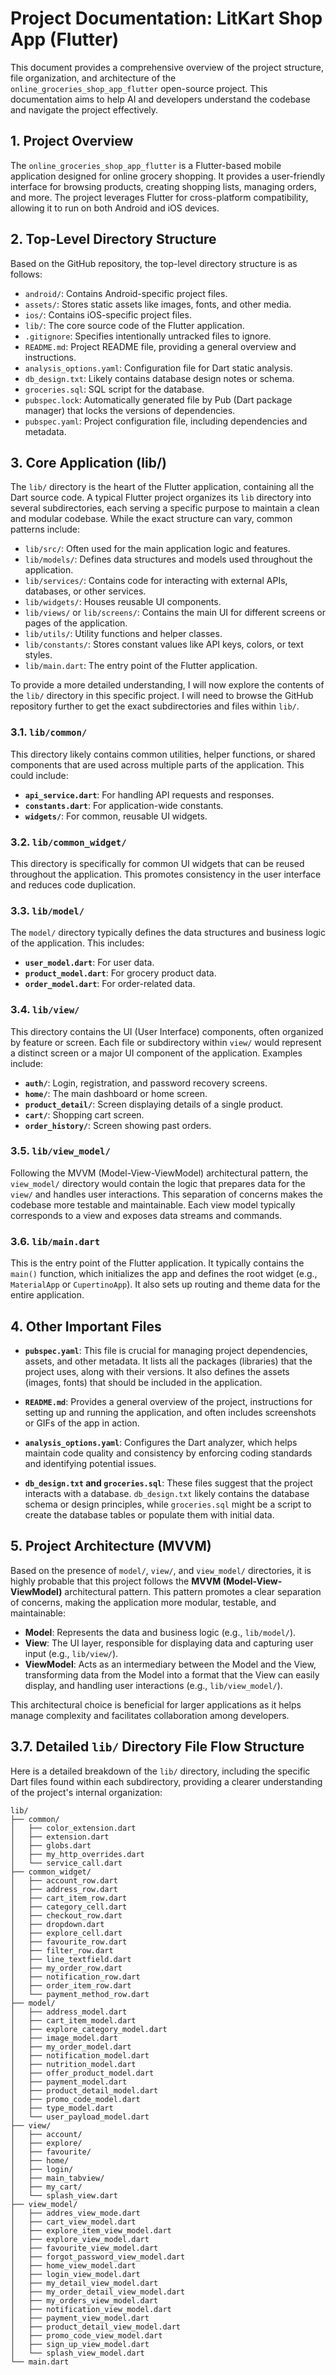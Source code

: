 
# Project Documentation: LitKart Shop App (Flutter)

This document provides a comprehensive overview of the project structure, file organization, and architecture of the `online_groceries_shop_app_flutter` open-source project. This documentation aims to help AI and developers understand the codebase and navigate the project effectively.

## 1. Project Overview

The `online_groceries_shop_app_flutter` is a Flutter-based mobile application designed for online grocery shopping. It provides a user-friendly interface for browsing products, creating shopping lists, managing orders, and more. The project leverages Flutter for cross-platform compatibility, allowing it to run on both Android and iOS devices.

## 2. Top-Level Directory Structure

Based on the GitHub repository, the top-level directory structure is as follows:

- `android/`: Contains Android-specific project files.
- `assets/`: Stores static assets like images, fonts, and other media.
- `ios/`: Contains iOS-specific project files.
- `lib/`: The core source code of the Flutter application.
- `.gitignore`: Specifies intentionally untracked files to ignore.
- `README.md`: Project README file, providing a general overview and instructions.
- `analysis_options.yaml`: Configuration file for Dart static analysis.
- `db_design.txt`: Likely contains database design notes or schema.
- `groceries.sql`: SQL script for the database.
- `pubspec.lock`: Automatically generated file by Pub (Dart package manager) that locks the versions of dependencies.
- `pubspec.yaml`: Project configuration file, including dependencies and metadata.



## 3. Core Application (lib/)

The `lib/` directory is the heart of the Flutter application, containing all the Dart source code. A typical Flutter project organizes its `lib` directory into several subdirectories, each serving a specific purpose to maintain a clean and modular codebase. While the exact structure can vary, common patterns include:

- `lib/src/`: Often used for the main application logic and features.
- `lib/models/`: Defines data structures and models used throughout the application.
- `lib/services/`: Contains code for interacting with external APIs, databases, or other services.
- `lib/widgets/`: Houses reusable UI components.
- `lib/views/` or `lib/screens/`: Contains the main UI for different screens or pages of the application.
- `lib/utils/`: Utility functions and helper classes.
- `lib/constants/`: Stores constant values like API keys, colors, or text styles.
- `lib/main.dart`: The entry point of the Flutter application.

To provide a more detailed understanding, I will now explore the contents of the `lib/` directory in this specific project. I will need to browse the GitHub repository further to get the exact subdirectories and files within `lib/`.



### 3.1. `lib/common/`

This directory likely contains common utilities, helper functions, or shared components that are used across multiple parts of the application. This could include:

- **`api_service.dart`**: For handling API requests and responses.
- **`constants.dart`**: For application-wide constants.
- **`widgets/`**: For common, reusable UI widgets.

### 3.2. `lib/common_widget/`

This directory is specifically for common UI widgets that can be reused throughout the application. This promotes consistency in the user interface and reduces code duplication.

### 3.3. `lib/model/`

The `model/` directory typically defines the data structures and business logic of the application. This includes:

- **`user_model.dart`**: For user data.
- **`product_model.dart`**: For grocery product data.
- **`order_model.dart`**: For order-related data.

### 3.4. `lib/view/`

This directory contains the UI (User Interface) components, often organized by feature or screen. Each file or subdirectory within `view/` would represent a distinct screen or a major UI component of the application. Examples include:

- **`auth/`**: Login, registration, and password recovery screens.
- **`home/`**: The main dashboard or home screen.
- **`product_detail/`**: Screen displaying details of a single product.
- **`cart/`**: Shopping cart screen.
- **`order_history/`**: Screen showing past orders.

### 3.5. `lib/view_model/`

Following the MVVM (Model-View-ViewModel) architectural pattern, the `view_model/` directory would contain the logic that prepares data for the `view/` and handles user interactions. This separation of concerns makes the codebase more testable and maintainable. Each view model typically corresponds to a view and exposes data streams and commands.

### 3.6. `lib/main.dart`

This is the entry point of the Flutter application. It typically contains the `main()` function, which initializes the app and defines the root widget (e.g., `MaterialApp` or `CupertinoApp`). It also sets up routing and theme data for the entire application.

## 4. Other Important Files

- **`pubspec.yaml`**: This file is crucial for managing project dependencies, assets, and other metadata. It lists all the packages (libraries) that the project uses, along with their versions. It also defines the assets (images, fonts) that should be included in the application.

- **`README.md`**: Provides a general overview of the project, instructions for setting up and running the application, and often includes screenshots or GIFs of the app in action.

- **`analysis_options.yaml`**: Configures the Dart analyzer, which helps maintain code quality and consistency by enforcing coding standards and identifying potential issues.

- **`db_design.txt` and `groceries.sql`**: These files suggest that the project interacts with a database. `db_design.txt` likely contains the database schema or design principles, while `groceries.sql` might be a script to create the database tables or populate them with initial data.

## 5. Project Architecture (MVVM)

Based on the presence of `model/`, `view/`, and `view_model/` directories, it is highly probable that this project follows the **MVVM (Model-View-ViewModel)** architectural pattern. This pattern promotes a clear separation of concerns, making the application more modular, testable, and maintainable:

- **Model**: Represents the data and business logic (e.g., `lib/model/`).
- **View**: The UI layer, responsible for displaying data and capturing user input (e.g., `lib/view/`).
- **ViewModel**: Acts as an intermediary between the Model and the View, transforming data from the Model into a format that the View can easily display, and handling user interactions (e.g., `lib/view_model/`).

This architectural choice is beneficial for larger applications as it helps manage complexity and facilitates collaboration among developers.



## 3.7. Detailed `lib/` Directory File Flow Structure

Here is a detailed breakdown of the `lib/` directory, including the specific Dart files found within each subdirectory, providing a clearer understanding of the project's internal organization:

```
lib/
├── common/
│   ├── color_extension.dart
│   ├── extension.dart
│   ├── globs.dart
│   ├── my_http_overrides.dart
│   └── service_call.dart
├── common_widget/
│   ├── account_row.dart
│   ├── address_row.dart
│   ├── cart_item_row.dart
│   ├── category_cell.dart
│   ├── checkout_row.dart
│   ├── dropdown.dart
│   ├── explore_cell.dart
│   ├── favourite_row.dart
│   ├── filter_row.dart
│   ├── line_textfield.dart
│   ├── my_order_row.dart
│   ├── notification_row.dart
│   ├── order_item_row.dart
│   └── payment_method_row.dart
├── model/
│   ├── address_model.dart
│   ├── cart_item_model.dart
│   ├── explore_category_model.dart
│   ├── image_model.dart
│   ├── my_order_model.dart
│   ├── notification_model.dart
│   ├── nutrition_model.dart
│   ├── offer_product_model.dart
│   ├── payment_model.dart
│   ├── product_detail_model.dart
│   ├── promo_code_model.dart
│   ├── type_model.dart
│   └── user_payload_model.dart
├── view/
│   ├── account/
│   ├── explore/
│   ├── favourite/
│   ├── home/
│   ├── login/
│   ├── main_tabview/
│   ├── my_cart/
│   └── splash_view.dart
├── view_model/
│   ├── addres_view_mode.dart
│   ├── cart_view_model.dart
│   ├── explore_item_view_model.dart
│   ├── explore_view_model.dart
│   ├── favourite_view_model.dart
│   ├── forgot_password_view_model.dart
│   ├── home_view_model.dart
│   ├── login_view_model.dart
│   ├── my_detail_view_model.dart
│   ├── my_order_detail_view_model.dart
│   ├── my_orders_view_model.dart
│   ├── notification_view_model.dart
│   ├── payment_view_model.dart
│   ├── product_detail_view_model.dart
│   ├── promo_code_view_model.dart
│   ├── sign_up_view_model.dart
│   └── splash_view_model.dart
└── main.dart
```


